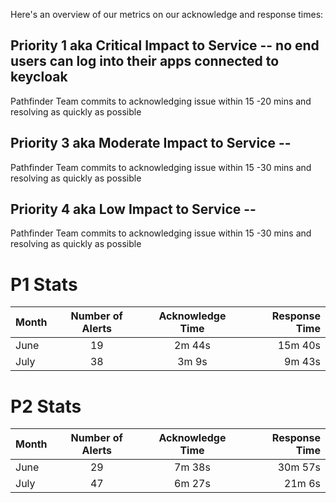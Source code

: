 Here's an overview of our metrics on our acknowledge and response times:

## Priority 1 aka Critical Impact to Service -- no end users can log into their apps connected to keycloak
Pathfinder Team commits to acknowledging issue within 15 -20 mins and resolving as quickly as possible

## Priority 3 aka Moderate Impact to Service --
Pathfinder Team commits to acknowledging issue within 15 -30 mins and resolving as quickly as possible

## Priority 4 aka Low Impact to Service -- 
Pathfinder Team commits to acknowledging issue within 15 -30 mins and resolving as quickly as possible



# P1 Stats


| Month      | Number of Alerts | Acknowledge Time | Response Time    |
| :---        |     :----:   |   :----:   |          ---: |
| June      |  19 | 2m 44s       | 15m 40s  |
| July   | 38 | 3m 9s        | 9m 43s      |

# P2 Stats

| Month      | Number of Alerts | Acknowledge Time | Response Time    |
| :---        |     :----:   |   :----:   |          ---: |
| June      |  29 | 7m 38s       | 30m 57s  |
| July   | 47 | 6m 27s       | 21m 6s      |
